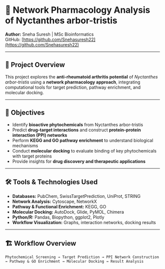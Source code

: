 # 🌿 Network Pharmacology Analysis of Nyctanthes arbor-tristis

**Author:** Sneha Suresh | MSc Bioinformatics  
GitHub: [https://github.com/Snehasuresh22](https://github.com/Snehasuresh22)

---

## 🚀 Project Overview

This project explores the **anti-rheumatoid arthritis potential** of *Nyctanthes arbor-tristis* using a **network pharmacology approach**, integrating computational tools for target prediction, pathway enrichment, and molecular docking.

---

## 🔬 Objectives

- Identify **bioactive phytochemicals** from Nyctanthes arbor-tristis  
- Predict **drug-target interactions** and construct **protein-protein interaction (PPI) networks**  
- Perform **KEGG and GO pathway enrichment** to understand biological mechanisms  
- Conduct **molecular docking** to evaluate binding of key phytochemicals with target proteins  
- Provide insights for **drug discovery and therapeutic applications**

---

## 🛠 Tools & Technologies Used

- **Databases:** PubChem, SwissTargetPrediction, UniProt, STRING  
- **Network Analysis:** Cytoscape, NetworkX  
- **Pathway & Functional Enrichment:** KEGG, GO  
- **Molecular Docking:** AutoDock, Glide, PyMOL, Chimera  
- **Python/R:** Pandas, Biopython, ggplot2, Plotly  
- **Workflow Visualization:** Graphs, interaction networks, docking results

---

## 🏗 Workflow Overview

```text
Phytochemical Screening → Target Prediction → PPI Network Construction → Pathway & GO Enrichment → Molecular Docking → Result Analysis
